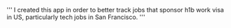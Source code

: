 '''
I created this app in order to better track jobs that sponsor h1b work visa in US, particularly tech jobs in San Francisco.
'''
